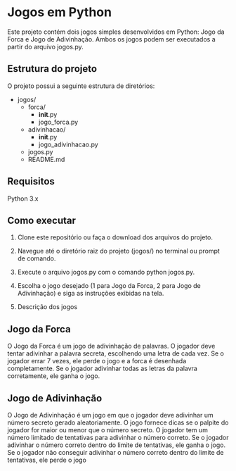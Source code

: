 # Jogos em Python

Este projeto contém dois jogos simples desenvolvidos em Python: Jogo da Forca e Jogo de Adivinhação. Ambos os jogos podem ser executados a partir do arquivo jogos.py.

## Estrutura do projeto

O projeto possui a seguinte estrutura de diretórios:

- jogos/
  - forca/
    - __init__.py
    - jogo_forca.py
  - adivinhacao/
    - __init__.py
    - jogo_adivinhacao.py
  - jogos.py
  - README.md

## Requisitos

Python 3.x

## Como executar

1. Clone este repositório ou faça o download dos arquivos do projeto.

2. Navegue até o diretório raiz do projeto (jogos/) no terminal ou prompt de comando.

3. Execute o arquivo jogos.py com o comando python jogos.py.

4. Escolha o jogo desejado (1 para Jogo da Forca, 2 para Jogo de Adivinhação) e siga as instruções exibidas na tela.

5. Descrição dos jogos

## Jogo da Forca

O Jogo da Forca é um jogo de adivinhação de palavras. O jogador deve tentar adivinhar a palavra secreta, escolhendo uma letra de cada vez. Se o jogador errar 7 vezes, ele perde o jogo e a forca é desenhada completamente. Se o jogador adivinhar todas as letras da palavra corretamente, ele ganha o jogo.

## Jogo de Adivinhação

O Jogo de Adivinhação é um jogo em que o jogador deve adivinhar um número secreto gerado aleatoriamente. O jogo fornece dicas se o palpite do jogador for maior ou menor que o número secreto. O jogador tem um número limitado de tentativas para adivinhar o número correto. Se o jogador adivinhar o número correto dentro do limite de tentativas, ele ganha o jogo. Se o jogador não conseguir adivinhar o número correto dentro do limite de tentativas, ele perde o jogo
